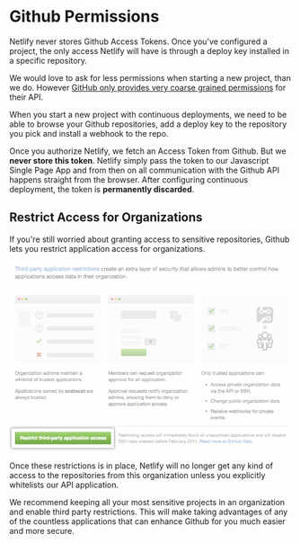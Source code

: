 # Github Permissions

Netlify never stores Github Access Tokens. Once you've configured a project, the only access Netlify will have is through a deploy key installed in a specific repository.

We would love to ask for less permissions when starting a new project, than we do. However [GitHub only provides very coarse grained permissions](http://developer.github.com/v3/oauth/#scopes) for their API.

When you start a new project with continuous deployments, we need to be able to browse your Github repositories, add a deploy key to the repository you pick and install a webhook to the repo.

Once you authorize Netlify, we fetch an Access Token from Github. But we **never store this token**. Netlify simply pass the token to our Javascript Single Page App and from then on all communication with the Github API happens straight from the browser. After configuring continuous deployment, the token is **permanently discarded**.

## Restrict Access for Organizations

If you're still worried about granting access to sensitive repositories, Github lets you restrict application access for organizations.

![settings-third-party-restrict-confirm.png](/uploads/settings-third-party-restrict-confirm.png)

Once these restrictions is in place, Netlify will no longer get any kind of access to the repositories from this organization unless you explicitly whitelists our API application.

We recommend keeping all your most sensitive projects in an organization and enable third party restrictions. This will make taking advantages of any of the countless applications that can enhance Github for you much easier and more secure.
